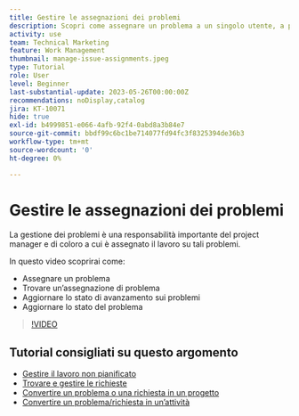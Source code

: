 ```yaml
---
title: Gestire le assegnazioni dei problemi
description: Scopri come assegnare un problema a un singolo utente, a più utenti o a un team in modo che il problema possa essere risolto.
activity: use
team: Technical Marketing
feature: Work Management
thumbnail: manage-issue-assignments.jpeg
type: Tutorial
role: User
level: Beginner
last-substantial-update: 2023-05-26T00:00:00Z
recommendations: noDisplay,catalog
jira: KT-10071
hide: true
exl-id: b4999851-e066-4afb-92f4-0abd8a3b84e7
source-git-commit: bbdf99c6bc1be714077fd94fc3f8325394de36b3
workflow-type: tm+mt
source-wordcount: '0'
ht-degree: 0%

---
```


# Gestire le assegnazioni dei problemi

La gestione dei problemi è una responsabilità importante del project manager e di coloro a cui è assegnato il lavoro su tali problemi.

In questo video scoprirai come:

* Assegnare un problema
* Trovare un’assegnazione di problema
* Aggiornare lo stato di avanzamento sui problemi
* Aggiornare lo stato del problema

>[!VIDEO](https://video.tv.adobe.com/v/3446963/?quality=12&learn=on&enablevpops=1&captions=ita)

## Tutorial consigliati su questo argomento

* [Gestire il lavoro non pianificato](/help/manage-work/issues-requests/handle-unplanned-work.md)
* [Trovare e gestire le richieste](/help/manage-work/issues-requests/find-requests.md)
* [Convertire un problema o una richiesta in un progetto](/help/manage-work/issues-requests/create-a-project-from-a-request.md)
* [Convertire un problema/richiesta in un’attività](/help/manage-work/issues-requests/convert-issues-to-other-work-items.md)

